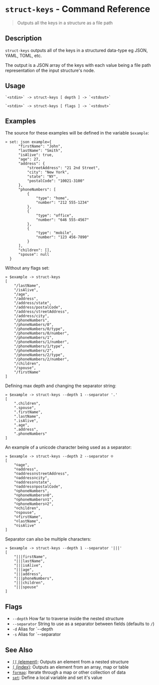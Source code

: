 # `struct-keys` - Command Reference

> Outputs all the keys in a structure as a file path

## Description

`struct-keys` outputs all of the keys in a structured data-type eg JSON, YAML,
TOML, etc.

The output is a JSON array of the keys with each value being a file path
representation of the input structure's node.

## Usage

    `<stdin>` -> struct-keys [ depth ] -> `<stdout>`

    `<stdin>` -> struct-keys [ flags ] -> `<stdout>`

## Examples

The source for these examples will be defined in the variable `$example`:

    » set: json example={
          "firstName": "John",
          "lastName": "Smith",
          "isAlive": true,
          "age": 27,
          "address": {
              "streetAddress": "21 2nd Street",
              "city": "New York",
              "state": "NY",
              "postalCode": "10021-3100"
          },
          "phoneNumbers": [
              {
                  "type": "home",
                  "number": "212 555-1234"
              },
              {
                  "type": "office",
                  "number": "646 555-4567"
              },
              {
                  "type": "mobile",
                  "number": "123 456-7890"
              }
          ],
          "children": [],
          "spouse": null
      }

Without any flags set:

    » $example -> struct-keys
    [
        "/lastName",
        "/isAlive",
        "/age",
        "/address",
        "/address/state",
        "/address/postalCode",
        "/address/streetAddress",
        "/address/city",
        "/phoneNumbers",
        "/phoneNumbers/0",
        "/phoneNumbers/0/type",
        "/phoneNumbers/0/number",
        "/phoneNumbers/1",
        "/phoneNumbers/1/number",
        "/phoneNumbers/1/type",
        "/phoneNumbers/2",
        "/phoneNumbers/2/type",
        "/phoneNumbers/2/number",
        "/children",
        "/spouse",
        "/firstName"
    ]

Defining max depth and changing the separator string:

    » $example -> struct-keys --depth 1 --separator '.'
    [
        ".children",
        ".spouse",
        ".firstName",
        ".lastName",
        ".isAlive",
        ".age",
        ".address",
        ".phoneNumbers"
    ]

An example of a unicode character being used as a separator:

    » $example -> struct-keys --depth 2 --separator ☺
    [
        "☺age",
        "☺address",
        "☺address☺streetAddress",
        "☺address☺city",
        "☺address☺state",
        "☺address☺postalCode",
        "☺phoneNumbers",
        "☺phoneNumbers☺0",
        "☺phoneNumbers☺1",
        "☺phoneNumbers☺2",
        "☺children",
        "☺spouse",
        "☺firstName",
        "☺lastName",
        "☺isAlive"
    ]

Separator can also be multiple characters:

    » $example -> struct-keys --depth 1 --separator '|||'
    [
        "|||firstName",
        "|||lastName",
        "|||isAlive",
        "|||age",
        "|||address",
        "|||phoneNumbers",
        "|||children",
        "|||spouse"
    ]

## Flags

- `--depth`
  How far to traverse inside the nested structure
- `--separator`
  String to use as a separator between fields (defaults to `/`)
- `-d`
  Alias for `--depth
- `-s`
  Alias for `--separator

## See Also

- [`[[` (element)](../commands/element.md):
  Outputs an element from a nested structure
- [`[` (index)](../commands/index.md):
  Outputs an element from an array, map or table
- [`formap`](../commands/formap.md):
  Iterate through a map or other collection of data
- [`set`](../commands/set.md):
  Define a local variable and set it's value
